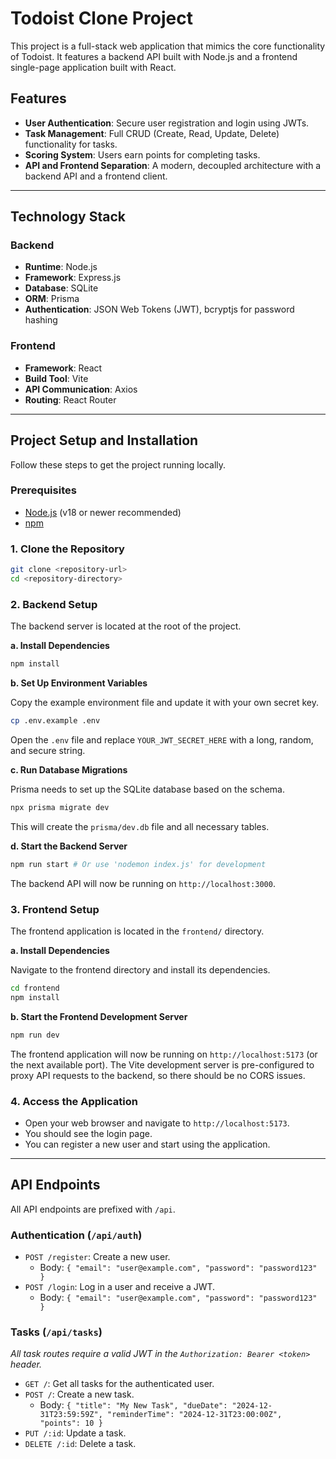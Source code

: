 # Todoist Clone Project

This project is a full-stack web application that mimics the core functionality of Todoist. It features a backend API built with Node.js and a frontend single-page application built with React.

## Features

- **User Authentication**: Secure user registration and login using JWTs.
- **Task Management**: Full CRUD (Create, Read, Update, Delete) functionality for tasks.
- **Scoring System**: Users earn points for completing tasks.
- **API and Frontend Separation**: A modern, decoupled architecture with a backend API and a frontend client.

---

## Technology Stack

### Backend
- **Runtime**: Node.js
- **Framework**: Express.js
- **Database**: SQLite
- **ORM**: Prisma
- **Authentication**: JSON Web Tokens (JWT), bcryptjs for password hashing

### Frontend
- **Framework**: React
- **Build Tool**: Vite
- **API Communication**: Axios
- **Routing**: React Router

---

## Project Setup and Installation

Follow these steps to get the project running locally.

### Prerequisites

- [Node.js](https://nodejs.org/) (v18 or newer recommended)
- [npm](https://www.npmjs.com/)

### 1. Clone the Repository

```bash
git clone <repository-url>
cd <repository-directory>
```

### 2. Backend Setup

The backend server is located at the root of the project.

**a. Install Dependencies**
```bash
npm install
```

**b. Set Up Environment Variables**

Copy the example environment file and update it with your own secret key.

```bash
cp .env.example .env
```

Open the `.env` file and replace `YOUR_JWT_SECRET_HERE` with a long, random, and secure string.

**c. Run Database Migrations**

Prisma needs to set up the SQLite database based on the schema.

```bash
npx prisma migrate dev
```

This will create the `prisma/dev.db` file and all necessary tables.

**d. Start the Backend Server**

```bash
npm run start # Or use 'nodemon index.js' for development
```

The backend API will now be running on `http://localhost:3000`.

### 3. Frontend Setup

The frontend application is located in the `frontend/` directory.

**a. Install Dependencies**

Navigate to the frontend directory and install its dependencies.

```bash
cd frontend
npm install
```

**b. Start the Frontend Development Server**

```bash
npm run dev
```

The frontend application will now be running on `http://localhost:5173` (or the next available port). The Vite development server is pre-configured to proxy API requests to the backend, so there should be no CORS issues.

### 4. Access the Application

- Open your web browser and navigate to `http://localhost:5173`.
- You should see the login page.
- You can register a new user and start using the application.

---

## API Endpoints

All API endpoints are prefixed with `/api`.

### Authentication (`/api/auth`)
- `POST /register`: Create a new user.
  - Body: `{ "email": "user@example.com", "password": "password123" }`
- `POST /login`: Log in a user and receive a JWT.
  - Body: `{ "email": "user@example.com", "password": "password123" }`

### Tasks (`/api/tasks`)
*All task routes require a valid JWT in the `Authorization: Bearer <token>` header.*

- `GET /`: Get all tasks for the authenticated user.
- `POST /`: Create a new task.
  - Body: `{ "title": "My New Task", "dueDate": "2024-12-31T23:59:59Z", "reminderTime": "2024-12-31T23:00:00Z", "points": 10 }`
- `PUT /:id`: Update a task.
- `DELETE /:id`: Delete a task.
